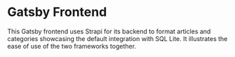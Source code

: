 # Gatsby Frontend

This Gatsby frontend uses Strapi for its backend to format articles and categories showcasing the default integration with SQL Lite. It illustrates the ease of use of the two frameworks together.
